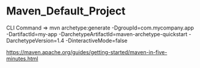 # Maven_Default_Project

CLI Command => mvn archetype:generate -DgroupId=com.mycompany.app -DartifactId=my-app -DarchetypeArtifactId=maven-archetype-quickstart -DarchetypeVersion=1.4 -DinteractiveMode=false

https://maven.apache.org/guides/getting-started/maven-in-five-minutes.html
